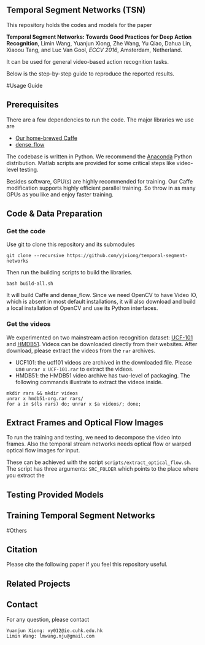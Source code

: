 Temporal Segment Networks (TSN)
-------------------------------

This repository holds the codes and models for the paper
 
**Temporal Segment Networks: Towards Good Practices for Deep Action Recognition**,
Limin Wang, Yuanjun Xiong, Zhe Wang, Yu Qiao, Dahua Lin, Xiaoou Tang, and Luc Van Gool,
*ECCV 2016*, Amsterdam, Netherland.

It can be used for general video-based action recognition tasks. 

Below is the step-by-step guide to reproduce the reported results.

#Usage Guide

## Prerequisites

There are a few dependencies to run the code. The major libraries we use are

- [Our home-brewed Caffe][caffe]
- [dense_flow][df]

The codebase is written in Python. We recommend the [Anaconda][anaconda] Python distribution. Matlab scripts are provided for some critical steps like video-level testing.

Besides software, GPU(s) are highly recommended for training. Our Caffe modification supports highly efficient parallel training. So throw in as many GPUs as you like and enjoy faster training.

## Code & Data Preparation

### Get the code
Use git to clone this repository and its submodules
```
git clone --recursive https://github.com/yjxiong/temporal-segment-networks
```

Then run the building scripts to build the libraries.

```
bash build-all.sh
```
It will build Caffe and dense_flow. Since we need OpenCV to have Video IO, which is absent in most default installations, it will also download and build a local installation of OpenCV and use its Python interfaces. 

### Get the videos
We experimented on two mainstream action recognition dataset: [UCF-101][ucf101] and [HMDB51][hmdb51]. Videos can be downloaded directly from their websites.
After download, please extract the videos from the `rar` archives.
- UCF101: the ucf101 videos are archived in the downloaded file. Please use `unrar x UCF-101.rar` to extract the videos.
- HMDB51: the HMDB51 video archive has two-level of packaging. The following commands illustrate to extract the videos inside.
```
mkdir rars && mkdir videos
unrar x hmdb51-org.rar rars/
for a in $(ls rars) do; unrar x $a videos/; done;
```

## Extract Frames and Optical Flow Images

To run the training and testing, we need to decompose the video into frames. Also the temporal stream networks needs optical flow or warped optical flow images for input.
 
These can be achieved with the script `scripts/extract_optical_flow.sh`. The script has three arguments: `SRC_FOLDER` which points to the place where you extract the 

## Testing Provided Models

## Training Temporal Segment Networks

#Others

## Citation
Please cite the following paper if you feel this repository useful.

## Related Projects

## Contact
For any question, please contact
```
Yuanjun Xiong: xy012@ie.cuhk.edu.hk
Limin Wang: lmwang.nju@gmail.com
```

[ucf101]:http://crcv.ucf.edu/data/UCF101.php
[hmdb51]:http://serre-lab.clps.brown.edu/resource/hmdb-a-large-human-motion-database/
[caffe]:https://github.com/yjxiong/caffe
[df]:https://github.com/yjxiong/dense_flow
[anaconda]:https://www.continuum.io/downloads

